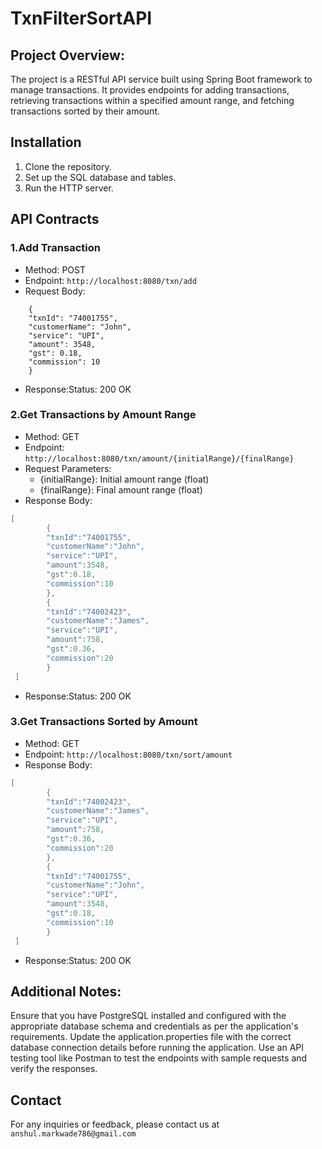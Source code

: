 # TxnFilterSortAPI

## Project Overview:

The project is a RESTful API service built using Spring Boot framework to manage transactions. It provides endpoints for
adding transactions, retrieving transactions within a specified amount range, and fetching transactions sorted by their
amount.

## Installation

1. Clone the repository.
2. Set up the SQL database and tables.
3. Run the HTTP server.

## API Contracts

### 1.Add Transaction

- Method: POST
- Endpoint: `http://localhost:8080/txn/add`
- Request Body:

```
    {
    "txnId": "74001755",
    "customerName": "John",
    "service": "UPI",
    "amount": 3548,
    "gst": 0.18,
    "commission": 10
    }
```

- Response:Status: 200 OK

### 2.Get Transactions by Amount Range

- Method: GET
- Endpoint: `http://localhost:8080/txn/amount/{initialRange}/{finalRange}`
- Request Parameters:
    - {initialRange}: Initial amount range (float)
    - {finalRange}: Final amount range (float)
- Response Body:

```java
[
        {
        "txnId":"74001755",
        "customerName":"John",
        "service":"UPI",
        "amount":3548,
        "gst":0.18,
        "commission":10
        },
        {
        "txnId":"74002423",
        "customerName":"James",
        "service":"UPI",
        "amount":758,
        "gst":0.36,
        "commission":20
        }
 ]

```

- Response:Status: 200 OK

### 3.Get Transactions Sorted by Amount

- Method: GET
- Endpoint: `http://localhost:8080/txn/sort/amount`
- Response Body:

```java
[
        {
        "txnId":"74002423",
        "customerName":"James",
        "service":"UPI",
        "amount":758,
        "gst":0.36,
        "commission":20
        },
        {
        "txnId":"74001755",
        "customerName":"John",
        "service":"UPI",
        "amount":3548,
        "gst":0.18,
        "commission":10
        }
 ]
```

- Response:Status: 200 OK

## Additional Notes:

Ensure that you have PostgreSQL installed and configured with the appropriate database schema and credentials as per the
application's requirements.
Update the application.properties file with the correct database connection details before running the application.
Use an API testing tool like Postman to test the endpoints with sample requests and verify the responses.

## Contact

For any inquiries or feedback, please contact us at  `anshul.markwade786@gmail.com`
